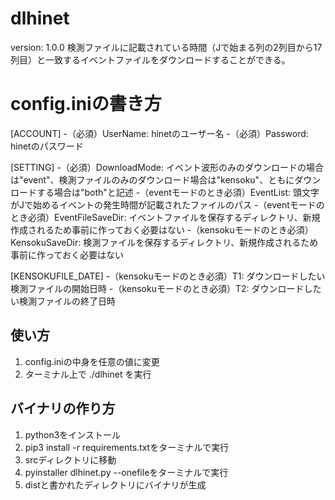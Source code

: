 # dlhinet 
version: 1.0.0
検測ファイルに記載されている時間（Jで始まる列の2列目から17列目）と一致するイベントファイルをダウンロードすることができる。

# config.iniの書き方

[ACCOUNT]
-（必須）UserName: hinetのユーザー名
-（必須）Password: hinetのパスワード

[SETTING]
-（必須）DownloadMode: イベント波形のみのダウンロードの場合は"event"、検測ファイルのみのダウンロード場合は"kensoku"、ともにダウンロードする場合は"both"と記述
-（eventモードのとき必須）EventList: 頭文字がJで始めるイベントの発生時間が記載されたファイルのパス
-（eventモードのとき必須）EventFileSaveDir: イベントファイルを保存するディレクトリ、新規作成されるため事前に作っておく必要はない
-（kensokuモードのとき必須）KensokuSaveDir: 検測ファイルを保存するディレクトリ、新規作成されるため事前に作っておく必要はない

[KENSOKUFILE_DATE]
-（kensokuモードのとき必須）T1: ダウンロードしたい検測ファイルの開始日時
-（kensokuモードのとき必須）T2: ダウンロードしたい検測ファイルの終了日時

## 使い方
1. config.iniの中身を任意の値に変更
2. ターミナル上で ./dlhinet を実行

## バイナリの作り方
1. python3をインストール
2. pip3 install -r requirements.txtをターミナルで実行
3. srcディレクトリに移動
4. pyinstaller dlhinet.py --onefileをターミナルで実行
3. distと書かれたディレクトリにバイナリが生成
